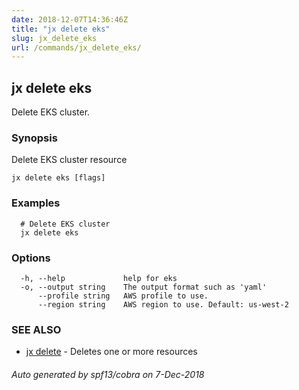 ```yaml
---
date: 2018-12-07T14:36:46Z
title: "jx delete eks"
slug: jx_delete_eks
url: /commands/jx_delete_eks/
---
```

## jx delete eks

Delete EKS cluster.

### Synopsis

Delete EKS cluster resource

```
jx delete eks [flags]
```

### Examples

```
  # Delete EKS cluster
  jx delete eks
```

### Options

```
  -h, --help             help for eks
  -o, --output string    The output format such as 'yaml'
      --profile string   AWS profile to use.
      --region string    AWS region to use. Default: us-west-2
```

### SEE ALSO

* [jx delete](/commands/jx_delete/)	 - Deletes one or more resources

###### Auto generated by spf13/cobra on 7-Dec-2018
